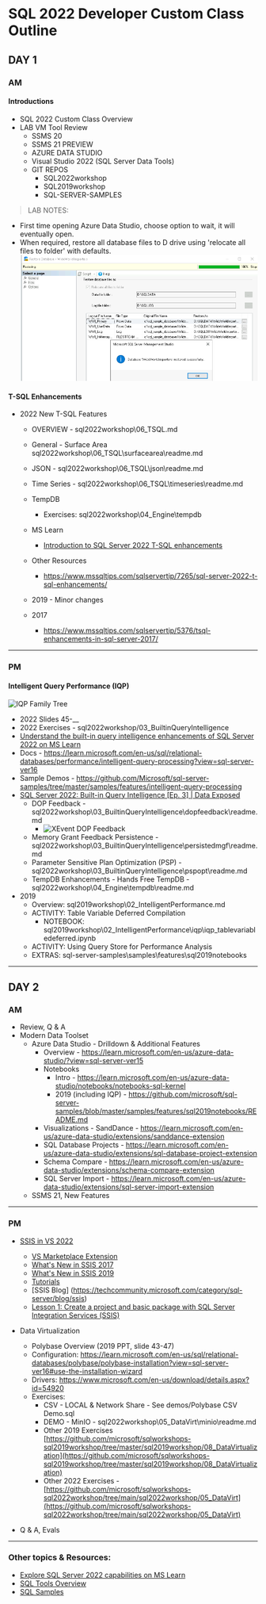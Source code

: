 # SQL 2022 Developer Custom Class Outline

## DAY 1


### AM 

#### Introductions

* SQL 2022 Custom Class Overview
* LAB VM Tool Review
    * SSMS 20
    * SSMS 21 PREVIEW
    * AZURE DATA STUDIO
    * Visual Studio 2022 (SQL Server Data Tools)
    * GIT REPOS
        * SQL2022workshop
        * SQL2019workshop
        * SQL-SERVER-SAMPLES

> LAB NOTES:
- First time opening Azure Data Studio, choose option 
to wait, it will eventually open.
- When required, restore all database files to D drive using 'relocate all files to folder' with defaults.
![alt text](image.png)

#### T-SQL Enhancements

* 2022 New T-SQL Features
    * OVERVIEW - sql2022workshop\06_TSQL.md
    * General - Surface Area sql2022workshop\06_TSQL\surfacearea\readme.md
    * JSON - sql2022workshop\06_TSQL\json\readme.md
    * Time Series - sql2022workshop\06_TSQL\timeseries\readme.md
    * TempDB
        * Exercises: sql2022workshop\04_Engine\tempdb
    * MS Learn
        * [Introduction to SQL Server 2022 T-SQL enhancements](https://learn.microsoft.com/en-us/training/modules/introduction-sql-server-2022-t-sql-enhancements/)
    * Other Resources
        * https://www.mssqltips.com/sqlservertip/7265/sql-server-2022-t-sql-enhancements/

    * 2019 - Minor changes 
    * 2017
        * https://www.mssqltips.com/sqlservertip/5376/tsql-enhancements-in-sql-server-2017/              

---

### PM

#### Intelligent Query Performance (IQP)

![IQP Family Tree](iqp_family_tree.png)

* 2022 Slides 45-__
* 2022 Exercises - sql2022workshop/03_BuiltinQueryIntelligence
* [Understand the built-in query intelligence enhancements of SQL Server 2022 on MS Learn](https://learn.microsoft.com/en-us/training/modules/sql-server-2022-performance-enhancements/)
* Docs - https://learn.microsoft.com/en-us/sql/relational-databases/performance/intelligent-query-processing?view=sql-server-ver16
* Sample Demos - https://github.com/Microsoft/sql-server-samples/tree/master/samples/features/intelligent-query-processing
* [SQL Server 2022: Built-in Query Intelligence [Ep. 3] | Data Exposed](https://www.youtube.com/watch?v=Nd0mKM3O3sQ&list=PL3EZ3A8mHh0yZEkyK_Gqe3D1v3_SuP01O&index=3)
    * DOP Feedback - sql2022workshop\03_BuiltinQueryIntelligence\dopfeedback\readme.md
        * ![XEvent DOP Feedback](xevent_dop_feedback.png)
    * Memory Grant Feedback Persistence - sql2022workshop\03_BuiltinQueryIntelligence\persistedmgf\readme.md
    * Parameter Sensitive Plan Optimization (PSP) - sql2022workshop\03_BuiltinQueryIntelligence\pspopt\readme.md
    * TempDB Enhancements - Hands Free TempDB - sql2022workshop\04_Engine\tempdb\readme.md            
* 2019 
    * Overview: sql2019workshop\02_IntelligentPerformance.md
    * ACTIVITY: Table Variable Deferred Compilation
        * NOTEBOOK: sql2019workshop\02_IntelligentPerformance\iqp\iqp_tablevariabledeferred.ipynb
    * ACTIVITY: Using Query Store for Performance Analysis
    * EXTRAS: sql-server-samples\samples\features\sql2019notebooks
---

## DAY 2

                

### AM
* Review, Q & A
* Modern Data Toolset
   * Azure Data Studio - Drilldown & Additional Features
      * Overview - https://learn.microsoft.com/en-us/azure-data-studio/?view=sql-server-ver15
      * Notebooks
          * Intro - https://learn.microsoft.com/en-us/azure-data-studio/notebooks/notebooks-sql-kernel
          * 2019 (including IQP) - https://github.com/microsoft/sql-server-samples/blob/master/samples/features/sql2019notebooks/README.md
      * Visualizations - SandDance - https://learn.microsoft.com/en-us/azure-data-studio/extensions/sanddance-extension
      * SQL Database Projects - https://learn.microsoft.com/en-us/azure-data-studio/extensions/sql-database-project-extension
      * Schema Compare - https://learn.microsoft.com/en-us/azure-data-studio/extensions/schema-compare-extension
      * SQL Server Import - https://learn.microsoft.com/en-us/azure-data-studio/extensions/sql-server-import-extension
  * SSMS 21, New Features 

---

### PM
 * [SSIS in VS 2022](https://techcommunity.microsoft.com/t5/sql-server-integration-services/bg-p/SSIS)
     * [VS Marketplace Extension](https://marketplace.visualstudio.com/items?itemName=SSIS.SqlServerIntegrationServicesProjects&ssr=false#overview)
     * [What's New in SSIS 2017](https://learn.microsoft.com/en-us/sql/integration-services/what-s-new-in-integration-services-in-sql-server-2017?view=sql-server-ver16)
     * [What's New in SSIS 2019](https://learn.microsoft.com/en-us/sql/sql-server/what-s-new-in-sql-server-2019?view=sql-server-ver16#sql-server-integration-services) 
     * [Tutorials](https://learn.microsoft.com/en-us/sql/integration-services/integration-services-tutorials?view=sql-server-ver16)
     * [SSIS Blog] (https://techcommunity.microsoft.com/category/sql-server/blog/ssis)
     * [Lesson 1: Create a project and basic package with SQL Server Integration Services (SSIS)](https://learn.microsoft.com/en-us/sql/integration-services/lesson-1-create-a-project-and-basic-package-with-ssis?view=sql-server-ver16)
 * Data Virtualization
     * Polybase Overview (2019 PPT, slide 43-47)
     * Configuration: https://learn.microsoft.com/en-us/sql/relational-databases/polybase/polybase-installation?view=sql-server-ver16#use-the-installation-wizard
     * Drivers: https://www.microsoft.com/en-us/download/details.aspx?id=54920
     * Exercises: 
         * CSV - LOCAL & Network Share - See demos/Polybase CSV Demo.sql   
         * DEMO - MinIO - sql2022workshop\05_DataVirt\minio\readme.md
         * Other 2019 Exercises [https://github.com/microsoft/sqlworkshops-sql2019workshop/tree/master/sql2019workshop/08_DataVirtualization](https://github.com/microsoft/sqlworkshops-sql2019workshop/tree/master/sql2019workshop/08_DataVirtualization) 
         * Other 2022 Exercises - [https://github.com/microsoft/sqlworkshops-sql2022workshop/tree/main/sql2022workshop/05_DataVirt](https://github.com/microsoft/sqlworkshops-sql2022workshop/tree/main/sql2022workshop/05_DataVirt)

 * Q & A, Evals


---

### Other topics & Resources:

- [Explore SQL Server 2022 capabilities on MS Learn](https://learn.microsoft.com/en-us/training/paths/explore-sql-server-2022-capabilities/)
- [SQL Tools Overview](https://learn.microsoft.com/en-us/sql/tools/overview-sql-tools?view=sql-server-ver16)
- [SQL Samples](https://learn.microsoft.com/en-us/sql/samples/sql-samples-where-are?view=sql-server-ver16#wideworldimporters-sample-database)
